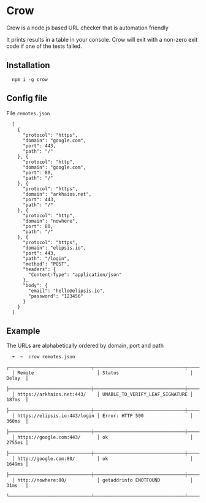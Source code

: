 
# Crow

Crow is a node.js based URL checker that is automation friendly

It prints results in a table in your console.
Crow will exit with a non-zero exit code if one of the tests failed.

## Installation

```
  npm i -g crow
```

## Config file

File ```remotes.json```


```
  [
    {
      "protocol": "https",
      "domain": "google.com",
      "port": 443,
      "path": "/"
    }, {
      "protocol": "http",
      "domain": "google.com",
      "port": 80,
      "path": "/"
    }, {
      "protocol": "https",
      "domain": "arkhaios.net",
      "port": 443,
      "path": "/"
    }, {
      "protocol": "http",
      "domain": "nowhere",
      "port": 80,
      "path": "/"
    }, {
      "protocol": "https",
      "domain": "elipsis.io",
      "port": 443,
      "path": "/login",
      "method": "POST",
      "headers": {
        "Content-Type": "application/json"
      },
      "body": {
        "email": "hello@elipsis.io",
        "password": "123456"
      }
    }
  ]
```

## Example

The URLs are alphabetically ordered by domain, port and path

```
  ➜  ~  crow remotes.json
  ┌──────────────────────────────┬─────────────────────────────────┬────────┐
  │ Remote                       │ Status                          │ Delay  │
  ├──────────────────────────────┼─────────────────────────────────┼────────┤
  │ https://arkhaios.net:443/    │ UNABLE_TO_VERIFY_LEAF_SIGNATURE │ 187ms  │
  ├──────────────────────────────┼─────────────────────────────────┼────────┤
  │ https://elipsis.io:443/login │ Error: HTTP 500                 │ 360ms  │
  ├──────────────────────────────┼─────────────────────────────────┼────────┤
  │ https://google.com:443/      │ ok                              │ 2755ms │
  ├──────────────────────────────┼─────────────────────────────────┼────────┤
  │ http://google.com:80/        │ ok                              │ 1649ms │
  ├──────────────────────────────┼─────────────────────────────────┼────────┤
  │ http://nowhere:80/           │ getaddrinfo ENOTFOUND           │ 31ms   │
  └──────────────────────────────┴─────────────────────────────────┴────────┘
```